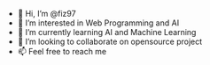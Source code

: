 - 👋 Hi, I’m @fiz97
- 👀 I’m interested in Web Programming and AI
- 🌱 I’m currently learning AI and Machine Learning
- 💞️ I’m looking to collaborate on opensource project
- 📫 Feel free to reach me

<!---
fiz97/fiz97 is a ✨ special ✨ repository because its `README.md` (this file) appears on your GitHub profile.
You can click the Preview link to take a look at your changes.
--->
